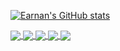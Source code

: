 <!--统计-->
[![Earnan's GitHub stats](https://github-readme-stats.vercel.app/api?username=earnan&count_private=true&show_icons=true&show_owner&layout=compact)](https://github.com/earnan)

<a href="https://github.com/earnan">
  <img align="center" src="https://github-readme-stats.vercel.app/api?username=earnan&count_private=true&show_icons=true&show_owner&layout=compact" />
</a>

<!--常用语言-->
<a href="https://github.com/earnan">
  <img align="center" src="https://github-readme-stats.vercel.app/api/top-langs/?username=earnan&layout=compact" />
</a>

<!--仓库卡片-->
<a href="https://github.com/earnan/chloroplast">
  <img align="center" src="https://github-readme-stats.vercel.app/api/pin/?username=earnan&repo=chloroplast" />
</a>
<a href="https://github.com/earnan/chloroplast">
  <img align="center" src="https://github-readme-stats.vercel.app/api/pin/?username=earnan&repo=chloroplast" />
</a>
<a href="https://github.com/earnan/chloroplast">
  <img align="center" src="https://github-readme-stats.vercel.app/api/pin/?username=earnan&repo=chloroplast" />
</a>


<!--
**earnan/Earnan** is a ✨ _special_ ✨ repository because its `README.md` (this file) appears on your GitHub profile.
Here are some ideas to get you started:
- 🔭 I’m currently working on ...
- 🌱 I’m currently learning ...
- 👯 I’m looking to collaborate on ...
- 🤔 I’m looking for help with ...
- 💬 Ask me about ...
- 📫 How to reach me: ...
- 😄 Pronouns: ...
- ⚡ Fun fact: ...
-->

